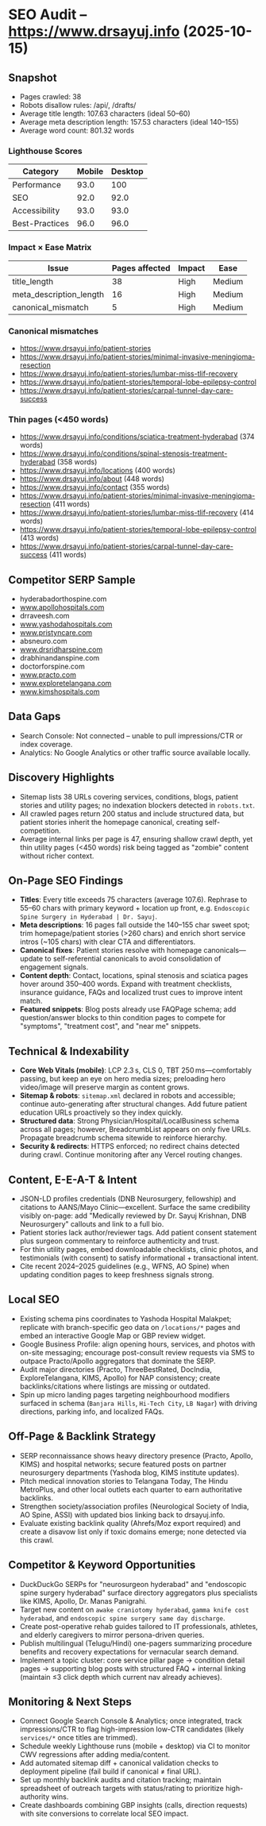 # SEO Audit – https://www.drsayuj.info (2025-10-15)

## Snapshot
- Pages crawled: 38
- Robots disallow rules: /api/, /drafts/
- Average title length: 107.63 characters (ideal 50–60)
- Average meta description length: 157.53 characters (ideal 140–155)
- Average word count: 801.32 words

### Lighthouse Scores
| Category | Mobile | Desktop |
|----------|--------|---------|
| Performance | 93.0 | 100 |
| SEO | 92.0 | 92.0 |
| Accessibility | 93.0 | 93.0 |
| Best-Practices | 96.0 | 96.0 |


### Impact × Ease Matrix
| Issue | Pages affected | Impact | Ease |
|-------|----------------|--------|------|
| title_length | 38 | High | Medium |
| meta_description_length | 16 | High | Medium |
| canonical_mismatch | 5 | High | Medium |


### Canonical mismatches
- https://www.drsayuj.info/patient-stories
- https://www.drsayuj.info/patient-stories/minimal-invasive-meningioma-resection
- https://www.drsayuj.info/patient-stories/lumbar-miss-tlif-recovery
- https://www.drsayuj.info/patient-stories/temporal-lobe-epilepsy-control
- https://www.drsayuj.info/patient-stories/carpal-tunnel-day-care-success

### Thin pages (<450 words)
- https://www.drsayuj.info/conditions/sciatica-treatment-hyderabad (374 words)
- https://www.drsayuj.info/conditions/spinal-stenosis-treatment-hyderabad (358 words)
- https://www.drsayuj.info/locations (400 words)
- https://www.drsayuj.info/about (448 words)
- https://www.drsayuj.info/contact (355 words)
- https://www.drsayuj.info/patient-stories/minimal-invasive-meningioma-resection (411 words)
- https://www.drsayuj.info/patient-stories/lumbar-miss-tlif-recovery (414 words)
- https://www.drsayuj.info/patient-stories/temporal-lobe-epilepsy-control (413 words)
- https://www.drsayuj.info/patient-stories/carpal-tunnel-day-care-success (411 words)

## Competitor SERP Sample
- hyderabadorthospine.com
- www.apollohospitals.com
- drraveesh.com
- www.yashodahospitals.com
- www.pristyncare.com
- absneuro.com
- www.drsridharspine.com
- drabhinandanspine.com
- doctorforspine.com
- www.practo.com
- www.exploretelangana.com
- www.kimshospitals.com

## Data Gaps
- Search Console: Not connected – unable to pull impressions/CTR or index coverage.
- Analytics: No Google Analytics or other traffic source available locally.

## Discovery Highlights
- Sitemap lists 38 URLs covering services, conditions, blogs, patient stories and utility pages; no indexation blockers detected in `robots.txt`.
- All crawled pages return 200 status and include structured data, but patient stories inherit the homepage canonical, creating self-competition.
- Average internal links per page is 47, ensuring shallow crawl depth, yet thin utility pages (<450 words) risk being tagged as "zombie" content without richer context.

## On-Page SEO Findings
- **Titles**: Every title exceeds 75 characters (average 107.6). Rephrase to 55–60 chars with primary keyword + location up front, e.g. `Endoscopic Spine Surgery in Hyderabad | Dr. Sayuj`.
- **Meta descriptions**: 16 pages fall outside the 140–155 char sweet spot; trim homepage/patient stories (>260 chars) and enrich short service intros (~105 chars) with clear CTA and differentiators.
- **Canonical fixes**: Patient stories resolve with homepage canonicals—update to self-referential canonicals to avoid consolidation of engagement signals.
- **Content depth**: Contact, locations, spinal stenosis and sciatica pages hover around 350–400 words. Expand with treatment checklists, insurance guidance, FAQs and localized trust cues to improve intent match.
- **Featured snippets**: Blog posts already use FAQPage schema; add question/answer blocks to thin condition pages to compete for "symptoms", "treatment cost", and "near me" snippets.

## Technical & Indexability
- **Core Web Vitals (mobile)**: LCP 2.3 s, CLS 0, TBT 250 ms—comfortably passing, but keep an eye on hero media sizes; preloading hero video/image will preserve margin as content grows.
- **Sitemap & robots**: `sitemap.xml` declared in robots and accessible; continue auto-generating after structural changes. Add future patient education URLs proactively so they index quickly.
- **Structured data**: Strong Physician/Hospital/LocalBusiness schema across all pages; however, BreadcrumbList appears on only five URLs. Propagate breadcrumb schema sitewide to reinforce hierarchy.
- **Security & redirects**: HTTPS enforced; no redirect chains detected during crawl. Continue monitoring after any Vercel routing changes.

## Content, E-E-A-T & Intent
- JSON-LD profiles credentials (DNB Neurosurgery, fellowship) and citations to AANS/Mayo Clinic—excellent. Surface the same credibility visibly on-page: add "Medically reviewed by Dr. Sayuj Krishnan, DNB Neurosurgery" callouts and link to a full bio.
- Patient stories lack author/reviewer tags. Add patient consent statement plus surgeon commentary to reinforce authenticity and trust.
- For thin utility pages, embed downloadable checklists, clinic photos, and testimonials (with consent) to satisfy informational + transactional intent.
- Cite recent 2024–2025 guidelines (e.g., WFNS, AO Spine) when updating condition pages to keep freshness signals strong.

## Local SEO
- Existing schema pins coordinates to Yashoda Hospital Malakpet; replicate with branch-specific geo data on `/locations/*` pages and embed an interactive Google Map or GBP review widget.
- Google Business Profile: align opening hours, services, and photos with on-site messaging; encourage post-consult review requests via SMS to outpace Practo/Apollo aggregators that dominate the SERP.
- Audit major directories (Practo, ThreeBestRated, DocIndia, ExploreTelangana, KIMS, Apollo) for NAP consistency; create backlinks/citations where listings are missing or outdated.
- Spin up micro landing pages targeting neighbourhood modifiers surfaced in schema (`Banjara Hills`, `Hi-Tech City`, `LB Nagar`) with driving directions, parking info, and localized FAQs.

## Off-Page & Backlink Strategy
- SERP reconnaissance shows heavy directory presence (Practo, Apollo, KIMS) and hospital networks; secure featured posts on partner neurosurgery departments (Yashoda blog, KIMS institute updates).
- Pitch medical innovation stories to Telangana Today, The Hindu MetroPlus, and other local outlets each quarter to earn authoritative backlinks.
- Strengthen society/association profiles (Neurological Society of India, AO Spine, ASSI) with updated bios linking back to drsayuj.info.
- Evaluate existing backlink quality (Ahrefs/Moz export required) and create a disavow list only if toxic domains emerge; none detected via this crawl.

## Competitor & Keyword Opportunities
- DuckDuckGo SERPs for "neurosurgeon hyderabad" and "endoscopic spine surgery hyderabad" surface directory aggregators plus specialists like KIMS, Apollo, Dr. Manas Panigrahi.
- Target new content on `awake craniotomy hyderabad`, `gamma knife cost hyderabad`, and `endoscopic spine surgery same day discharge`.
- Create post-operative rehab guides tailored to IT professionals, athletes, and elderly caregivers to mirror persona-driven queries.
- Publish multilingual (Telugu/Hindi) one-pagers summarizing procedure benefits and recovery expectations for vernacular search demand.
- Implement a topic cluster: core service pillar page → condition detail pages → supporting blog posts with structured FAQ + internal linking (maintain ≤3 click depth which current nav already achieves).

## Monitoring & Next Steps
- Connect Google Search Console & Analytics; once integrated, track impressions/CTR to flag high-impression low-CTR candidates (likely `services/*` once titles are trimmed).
- Schedule weekly Lighthouse runs (mobile + desktop) via CI to monitor CWV regressions after adding media/content.
- Add automated sitemap diff + canonical validation checks to deployment pipeline (fail build if canonical ≠ final URL).
- Set up monthly backlink audits and citation tracking; maintain spreadsheet of outreach targets with status/rating to prioritize high-authority wins.
- Create dashboards combining GBP insights (calls, direction requests) with site conversions to correlate local SEO impact.

